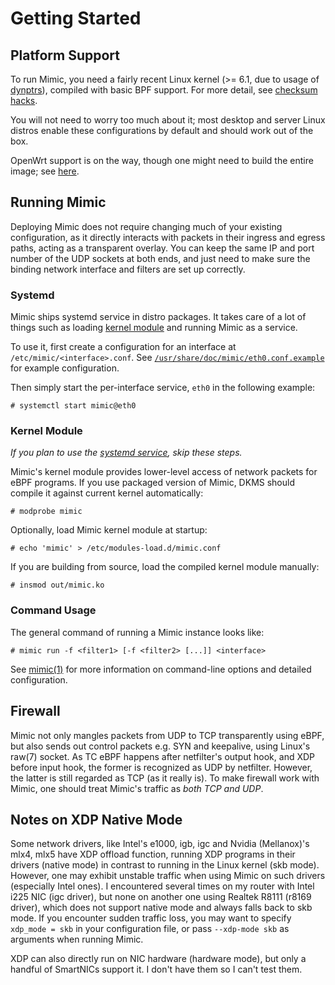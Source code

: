 # Getting Started

## Platform Support

To run Mimic, you need a fairly recent Linux kernel (>= 6.1, due to usage of [dynptrs](https://lwn.net/Articles/910873/)), compiled with basic BPF support. For more detail, see [checksum hacks](checksum-hacks#platform-support).

You will not need to worry too much about it; most desktop and server Linux distros enable these configurations by default and should work out of the box.

OpenWrt support is on the way, though one might need to build the entire image; see [here](openwrt.md).

## Running Mimic

Deploying Mimic does not require changing much of your existing configuration, as it directly interacts with packets in their ingress and egress paths, acting as a transparent overlay. You can keep the same IP and port number of the UDP sockets at both ends, and just need to make sure the binding network interface and filters are set up correctly.

### Systemd

Mimic ships systemd service in distro packages. It takes care of a lot of things such as loading [kernel module](#kernel-module) and running Mimic as a service.

To use it, first create a configuration for an interface at `/etc/mimic/<interface>.conf`. See [`/usr/share/doc/mimic/eth0.conf.example`](eth0.conf.example) for example configuration.

Then simply start the per-interface service, `eth0` in the following example:

``` console
# systemctl start mimic@eth0
```

### Kernel Module

*If you plan to use the [systemd service](#systemd), skip these steps.*

Mimic's kernel module provides lower-level access of network packets for eBPF programs. If you use packaged version of Mimic, DKMS should compile it against current kernel automatically:

```console
# modprobe mimic
```

Optionally, load Mimic kernel module at startup:

```console
# echo 'mimic' > /etc/modules-load.d/mimic.conf
```

If you are building from source, load the compiled kernel module manually:

```console
# insmod out/mimic.ko
```

### Command Usage

The general command of running a Mimic instance looks like:

```console
# mimic run -f <filter1> [-f <filter2> [...]] <interface>
```

See [mimic(1)](mimic.1.md) for more information on command-line options and detailed configuration.

## Firewall

Mimic not only mangles packets from UDP to TCP transparently using eBPF, but also sends out control packets e.g. SYN and keepalive, using Linux's raw(7) socket. As TC eBPF happens after netfilter's output hook, and XDP before input hook, the former is recognized as UDP by netfilter. However, the latter is still regarded as TCP (as it really is). To make firewall work with Mimic, one should treat Mimic's traffic as *both TCP and UDP*.

## Notes on XDP Native Mode

Some network drivers, like Intel's e1000, igb, igc and Nvidia (Mellanox)'s mlx4, mlx5 have XDP offload function, running XDP programs in their drivers (native mode) in contrast to running in the Linux kernel (skb mode). However, one may exhibit unstable traffic when using Mimic on such drivers (especially Intel ones). I encountered several times on my router with Intel i225 NIC (igc driver), but none on another one using Realtek R8111 (r8169 driver), which does not support native mode and always falls back to skb mode. If you encounter sudden traffic loss, you may want to specify `xdp_mode = skb` in your configuration file, or pass `--xdp-mode skb` as arguments when running Mimic.

XDP can also directly run on NIC hardware (hardware mode), but only a handful of SmartNICs support it. I don't have them so I can't test them.
